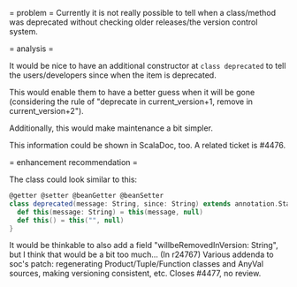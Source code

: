 = problem =
Currently it is not really possible to tell when a class/method was deprecated without checking older releases/the version control system.

= analysis =

It would be nice to have an additional constructor at `class deprecated` to tell the users/developers since when the item is deprecated. 

This would enable them to have a better guess when it will be gone (considering the rule of "deprecate in current_version+1, remove in current_version+2").

Additionally, this would make maintenance a bit simpler.

This information could be shown in ScalaDoc, too. A related ticket is #4476.

= enhancement recommendation =

The class could look similar to this:

```scala
@getter @setter @beanGetter @beanSetter
class deprecated(message: String, since: String) extends annotation.StaticAnnotation {
  def this(message: String) = this(message, null)
  def this() = this("", null)
}
```

It would be thinkable to also add a field "willbeRemovedInVersion: String", but I think that would be a bit too much...
(In r24767) Various addenda to soc's patch: regenerating Product/Tuple/Function
classes and AnyVal sources, making versioning consistent, etc.
Closes #4477, no review.

